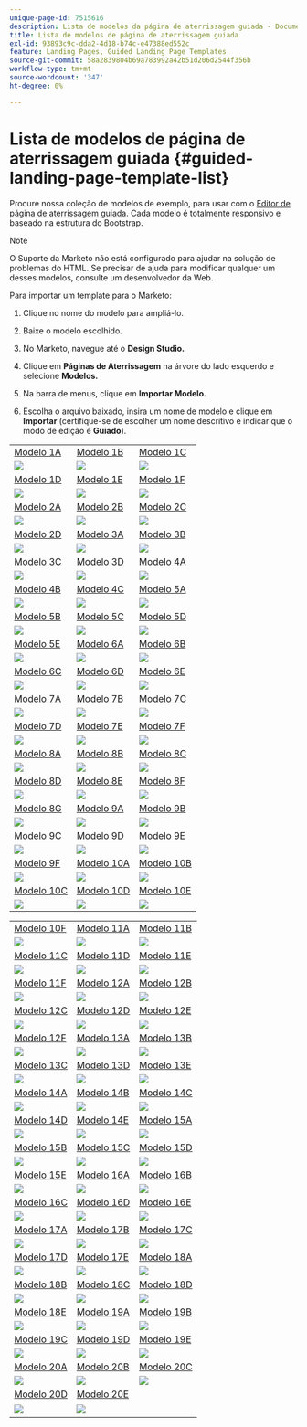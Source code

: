 ```yaml
---
unique-page-id: 7515616
description: Lista de modelos da página de aterrissagem guiada - Documentação do Marketo - Documentação do produto
title: Lista de modelos de página de aterrissagem guiada
exl-id: 93893c9c-dda2-4d18-b74c-e47388ed552c
feature: Landing Pages, Guided Landing Page Templates
source-git-commit: 58a2839804b69a783992a42b51d206d2544f356b
workflow-type: tm+mt
source-wordcount: '347'
ht-degree: 0%

---
```


# Lista de modelos de página de aterrissagem guiada {#guided-landing-page-template-list}

Procure nossa coleção de modelos de exemplo, para usar com o [Editor de página de aterrissagem guiada](/help/marketo/product-docs/demand-generation/landing-pages/guided-landing-pages/create-a-guided-landing-page.md). Cada modelo é totalmente responsivo e baseado na estrutura do Bootstrap.

>[!NOTE]
>
>O Suporte da Marketo não está configurado para ajudar na solução de problemas do HTML. Se precisar de ajuda para modificar qualquer um desses modelos, consulte um desenvolvedor da Web.

Para importar um template para o Marketo:

1. Clique no nome do modelo para ampliá-lo.
1. Baixe o modelo escolhido.
1. No Marketo, navegue até o **Design Studio.**
1. Clique em **Páginas de Aterrissagem** na árvore do lado esquerdo e selecione **Modelos.**

1. Na barra de menus, clique em **Importar Modelo.**
1. Escolha o arquivo baixado, insira um nome de modelo e clique em **Importar** (certifique-se de escolher um nome descritivo e indicar que o modo de edição é **Guiado**).

<table>
<tr>
<td><a href="/help/marketo/product-docs/demand-generation/landing-pages/landing-page-templates/guided-landing-page-templates/template-1a.md">Modelo 1A</a></td>
<td><a href="/help/marketo/product-docs/demand-generation/landing-pages/landing-page-templates/guided-landing-page-templates/template-1b.md">Modelo 1B</a></td>
<td><a href="/help/marketo/product-docs/demand-generation/landing-pages/landing-page-templates/guided-landing-page-templates/template-1c.md">Modelo 1C</a></td>
<tr>
<td><img src="assets/1a.jpg"></td>
<td><img src="assets/1b.jpg"></td>
<td><img src="assets/1c.jpg"></td>
</tr>
<tr>
<td><a href="/help/marketo/product-docs/demand-generation/landing-pages/landing-page-templates/guided-landing-page-templates/template-1d.md">Modelo 1D</a></td>
<td><a href="/help/marketo/product-docs/demand-generation/landing-pages/landing-page-templates/guided-landing-page-templates/template-1e.md">Modelo 1E</a></td>
<td><a href="/help/marketo/product-docs/demand-generation/landing-pages/landing-page-templates/guided-landing-page-templates/template-1f.md">Modelo 1F</a></td>
</tr>
<tr>
<td><img src="assets/1d.jpg"></td>
<td><img src="assets/1e.jpg"></td>
<td><img src="assets/1f.jpg"></td>
</tr>
<tr>
<td><a href="/help/marketo/product-docs/demand-generation/landing-pages/landing-page-templates/guided-landing-page-templates/template-2a.md">Modelo 2A</a></td>
<td><a href="/help/marketo/product-docs/demand-generation/landing-pages/landing-page-templates/guided-landing-page-templates/template-2b.md">Modelo 2B</a></td>
<td><a href="/help/marketo/product-docs/demand-generation/landing-pages/landing-page-templates/guided-landing-page-templates/template-2c.md">Modelo 2C</a></td>
</tr>
<tr>
<td><img src="assets/2a.jpg"></td>
<td><img src="assets/2b.jpg"></td>
<td><img src="assets/2c.jpg"></td>
</tr>
<tr>
<td><a href="/help/marketo/product-docs/demand-generation/landing-pages/landing-page-templates/guided-landing-page-templates/template-2d.md">Modelo 2D</a></td>
<td><a href="/help/marketo/product-docs/demand-generation/landing-pages/landing-page-templates/guided-landing-page-templates/template-3a.md">Modelo 3A</a></td>
<td><a href="/help/marketo/product-docs/demand-generation/landing-pages/landing-page-templates/guided-landing-page-templates/template-3b.md">Modelo 3B</a></td>
</tr>
<tr>
<td><img src="assets/2d.jpg"></td>
<td><img src="assets/3a.jpg"></td>
<td><img src="assets/3b.jpg"></td>
</tr>
<tr>
<td><a href="/help/marketo/product-docs/demand-generation/landing-pages/landing-page-templates/guided-landing-page-templates/template-3c.md">Modelo 3C</a></td>
<td><a href="/help/marketo/product-docs/demand-generation/landing-pages/landing-page-templates/guided-landing-page-templates/template-3d.md">Modelo 3D</a></td>
<td><a href="/help/marketo/product-docs/demand-generation/landing-pages/landing-page-templates/guided-landing-page-templates/template-4a.md">Modelo 4A</a></td>
</tr>
<tr>
<td><img src="assets/3c.jpg"></td>
<td><img src="assets/3d.jpg"></td>
<td><img src="assets/4a.jpg"></td>
</tr>
<tr>
<td><a href="/help/marketo/product-docs/demand-generation/landing-pages/landing-page-templates/guided-landing-page-templates/template-4b.md">Modelo 4B</a></td>
<td><a href="/help/marketo/product-docs/demand-generation/landing-pages/landing-page-templates/guided-landing-page-templates/template-4c.md">Modelo 4C</a></td>
<td><a href="/help/marketo/product-docs/demand-generation/landing-pages/landing-page-templates/guided-landing-page-templates/template-5a.md">Modelo 5A</a></td>
</tr>
<tr>
<td><img src="assets/4b.jpg"></td>
<td><img src="assets/4c.jpg"></td>
<td><img src="assets/5a.jpg"></td>
</tr>
<tr>
<td><a href="/help/marketo/product-docs/demand-generation/landing-pages/landing-page-templates/guided-landing-page-templates/template-5b.md">Modelo 5B</a></td>
<td><a href="/help/marketo/product-docs/demand-generation/landing-pages/landing-page-templates/guided-landing-page-templates/template-5c.md">Modelo 5C</a></td>
<td><a href="/help/marketo/product-docs/demand-generation/landing-pages/landing-page-templates/guided-landing-page-templates/template-5d.md">Modelo 5D</a></td>
</tr>
<tr>
<td><img src="assets/5b.jpg"></td>
<td><img src="assets/5c.jpg"></td>
<td><img src="assets/5d.jpg"></td>
</tr>
<tr>
<td><a href="/help/marketo/product-docs/demand-generation/landing-pages/landing-page-templates/guided-landing-page-templates/template-5e.md">Modelo 5E</a></td>
<td><a href="/help/marketo/product-docs/demand-generation/landing-pages/landing-page-templates/guided-landing-page-templates/template-6a.md">Modelo 6A</a></td>
<td><a href="/help/marketo/product-docs/demand-generation/landing-pages/landing-page-templates/guided-landing-page-templates/template-6b.md">Modelo 6B</a></td>
</tr>
<tr>
<td><img src="assets/5e.jpg"></td>
<td><img src="assets/6a.jpg"></td>
<td><img src="assets/6b.jpg"></td>
</tr>
<tr>
<td><a href="/help/marketo/product-docs/demand-generation/landing-pages/landing-page-templates/guided-landing-page-templates/template-6c.md">Modelo 6C</a></td>
<td><a href="/help/marketo/product-docs/demand-generation/landing-pages/landing-page-templates/guided-landing-page-templates/template-6d.md">Modelo 6D</a></td>
<td><a href="/help/marketo/product-docs/demand-generation/landing-pages/landing-page-templates/guided-landing-page-templates/template-6e.md">Modelo 6E</a></td>
</tr>
<tr>
<td><img src="assets/6c.jpg"></td>
<td><img src="assets/6d.jpg"></td>
<td><img src="assets/6e.jpg"></td>
</tr>
<tr>
<td><a href="/help/marketo/product-docs/demand-generation/landing-pages/landing-page-templates/guided-landing-page-templates/template-7a.md">Modelo 7A</a></td>
<td><a href="/help/marketo/product-docs/demand-generation/landing-pages/landing-page-templates/guided-landing-page-templates/template-7b.md">Modelo 7B</a></td>
<td><a href="/help/marketo/product-docs/demand-generation/landing-pages/landing-page-templates/guided-landing-page-templates/template-7c.md">Modelo 7C</a></td>
</tr>
<tr>
<td><img src="assets/7a.jpg"></td>
<td><img src="assets/7b.jpg"></td>
<td><img src="assets/7c.jpg"></td>
</tr>
<tr>
<td><a href="/help/marketo/product-docs/demand-generation/landing-pages/landing-page-templates/guided-landing-page-templates/template-7d.md">Modelo 7D</a></td>
<td><a href="/help/marketo/product-docs/demand-generation/landing-pages/landing-page-templates/guided-landing-page-templates/template-7e.md">Modelo 7E</a></td>
<td><a href="/help/marketo/product-docs/demand-generation/landing-pages/landing-page-templates/guided-landing-page-templates/template-7f.md">Modelo 7F</a></td>
</tr>
<tr>
<td><img src="assets/7d.jpg"></td>
<td><img src="assets/7e.jpg"></td>
<td><img src="assets/7f.jpg"></td>
</tr>
<tr>
<td><a href="/help/marketo/product-docs/demand-generation/landing-pages/landing-page-templates/guided-landing-page-templates/template-8a.md">Modelo 8A</a></td>
<td><a href="/help/marketo/product-docs/demand-generation/landing-pages/landing-page-templates/guided-landing-page-templates/template-8b.md">Modelo 8B</a></td>
<td><a href="/help/marketo/product-docs/demand-generation/landing-pages/landing-page-templates/guided-landing-page-templates/template-8c.md">Modelo 8C</a></td>
</tr>
<tr>
<td><img src="assets/8a.jpg"></td>
<td><img src="assets/8b.jpg"></td>
<td><img src="assets/8c.jpg"></td>
</tr>
<tr>
<td><a href="/help/marketo/product-docs/demand-generation/landing-pages/landing-page-templates/guided-landing-page-templates/template-8d.md">Modelo 8D</a></td>
<td><a href="/help/marketo/product-docs/demand-generation/landing-pages/landing-page-templates/guided-landing-page-templates/template-8e.md">Modelo 8E</a></td>
<td><a href="/help/marketo/product-docs/demand-generation/landing-pages/landing-page-templates/guided-landing-page-templates/template-8f.md">Modelo 8F</a></td>
</tr>
<tr>
<td><img src="assets/8d.jpg"></td>
<td><img src="assets/8e.jpg"></td>
<td><img src="assets/8f.jpg"></td>
</tr>
<tr>
<td><a href="/help/marketo/product-docs/demand-generation/landing-pages/landing-page-templates/guided-landing-page-templates/template-8g.md">Modelo 8G</a></td>
<td><a href="/help/marketo/product-docs/demand-generation/landing-pages/landing-page-templates/guided-landing-page-templates/template-9a.md">Modelo 9A</a></td>
<td><a href="/help/marketo/product-docs/demand-generation/landing-pages/landing-page-templates/guided-landing-page-templates/template-9b.md">Modelo 9B</a></td>
</tr>
<tr>
<td><img src="assets/8g.jpg"></td>
<td><img src="assets/9a.jpg"></td>
<td><img src="assets/9b.jpg"></td>
</tr>
<tr>
<td><a href="/help/marketo/product-docs/demand-generation/landing-pages/landing-page-templates/guided-landing-page-templates/template-9c.md">Modelo 9C</a></td>
<td><a href="/help/marketo/product-docs/demand-generation/landing-pages/landing-page-templates/guided-landing-page-templates/template-9d.md">Modelo 9D</a></td>
<td><a href="/help/marketo/product-docs/demand-generation/landing-pages/landing-page-templates/guided-landing-page-templates/template-9e.md">Modelo 9E</a></td>
</tr>
<tr>
<td><img src="assets/9c.jpg"></td>
<td><img src="assets/9d.jpg"></td>
<td><img src="assets/9e.jpg"></td>
</tr>
<tr>
<td><a href="/help/marketo/product-docs/demand-generation/landing-pages/landing-page-templates/guided-landing-page-templates/template-9f.md">Modelo 9F</a></td>
<td><a href="/help/marketo/product-docs/demand-generation/landing-pages/landing-page-templates/guided-landing-page-templates/template-10a.md">Modelo 10A</a></td>
<td><a href="/help/marketo/product-docs/demand-generation/landing-pages/landing-page-templates/guided-landing-page-templates/template-10b.md">Modelo 10B</a></td>
</tr>
<tr>
<td><img src="assets/9f.jpg"></td>
<td><img src="assets/10a.jpg"></td>
<td><img src="assets/10b.jpg"></td>
</tr>
<tr>
<td><a href="/help/marketo/product-docs/demand-generation/landing-pages/landing-page-templates/guided-landing-page-templates/template-10c.md">Modelo 10C</a></td>
<td><a href="/help/marketo/product-docs/demand-generation/landing-pages/landing-page-templates/guided-landing-page-templates/template-10d.md">Modelo 10D</a></td>
<td><a href="/help/marketo/product-docs/demand-generation/landing-pages/landing-page-templates/guided-landing-page-templates/template-10e.md">Modelo 10E</a></td>
</tr>
<tr>
<td><img src="assets/10c.jpg"></td>
<td><img src="assets/10d.jpg"></td>
<td><img src="assets/10e.jpg"></td>
</tr>
</table>
<table>
<tr>
<td><a href="/help/marketo/product-docs/demand-generation/landing-pages/landing-page-templates/guided-landing-page-templates/template-10f.md">Modelo 10F</a></td>
<td><a href="/help/marketo/product-docs/demand-generation/landing-pages/landing-page-templates/guided-landing-page-templates/template-11a.md">Modelo 11A</a></td>
<td><a href="/help/marketo/product-docs/demand-generation/landing-pages/landing-page-templates/guided-landing-page-templates/template-11b.md">Modelo 11B</a></td>
</tr>
<tr>
<td><img src="assets/10f.jpg"></td>
<td><img src="assets/11a.jpg"></td>
<td><img src="assets/11b.jpg"></td>
</tr>
<tr>
<td><a href="/help/marketo/product-docs/demand-generation/landing-pages/landing-page-templates/guided-landing-page-templates/template-11c.md">Modelo 11C</a></td>
<td><a href="/help/marketo/product-docs/demand-generation/landing-pages/landing-page-templates/guided-landing-page-templates/template-11d.md">Modelo 11D</a></td>
<td><a href="/help/marketo/product-docs/demand-generation/landing-pages/landing-page-templates/guided-landing-page-templates/template-11e.md">Modelo 11E</a></td>
</tr>
<tr>
<td><img src="assets/11c.jpg"></td>
<td><img src="assets/11d.jpg"></td>
<td><img src="assets/11e.jpg"></td>
</tr>
<tr>
<td><a href="/help/marketo/product-docs/demand-generation/landing-pages/landing-page-templates/guided-landing-page-templates/template-11f.md">Modelo 11F</a></td>
<td><a href="/help/marketo/product-docs/demand-generation/landing-pages/landing-page-templates/guided-landing-page-templates/template-12a.md">Modelo 12A</a></td>
<td><a href="/help/marketo/product-docs/demand-generation/landing-pages/landing-page-templates/guided-landing-page-templates/template-12b.md">Modelo 12B</a></td>
</tr>
<tr>
<td><img src="assets/11f.jpg"></td>
<td><img src="assets/12a.jpg"></td>
<td><img src="assets/12b.jpg"></td>
</tr>
<tr>
<td><a href="/help/marketo/product-docs/demand-generation/landing-pages/landing-page-templates/guided-landing-page-templates/template-12c.md">Modelo 12C</a></td>
<td><a href="/help/marketo/product-docs/demand-generation/landing-pages/landing-page-templates/guided-landing-page-templates/template-12d.md">Modelo 12D</a></td>
<td><a href="/help/marketo/product-docs/demand-generation/landing-pages/landing-page-templates/guided-landing-page-templates/template-12e.md">Modelo 12E</a></td>
</tr>
<tr>
<td><img src="assets/12c.jpg"></td>
<td><img src="assets/12d.jpg"></td>
<td><img src="assets/12e.jpg"></td>
</tr>
<tr>
<td><a href="/help/marketo/product-docs/demand-generation/landing-pages/landing-page-templates/guided-landing-page-templates/template-12f.md">Modelo 12F</a></td>
<td><a href="/help/marketo/product-docs/demand-generation/landing-pages/landing-page-templates/guided-landing-page-templates/template-13a.md">Modelo 13A</a></td>
<td><a href="/help/marketo/product-docs/demand-generation/landing-pages/landing-page-templates/guided-landing-page-templates/template-13b.md">Modelo 13B</a></td>
</tr>
<tr>
<td><img src="assets/12f.jpg"></td>
<td><img src="assets/13a.jpg"></td>
<td><img src="assets/13b.jpg"></td>
</tr>
<tr>
<td><a href="/help/marketo/product-docs/demand-generation/landing-pages/landing-page-templates/guided-landing-page-templates/template-13c.md">Modelo 13C</a></td>
<td><a href="/help/marketo/product-docs/demand-generation/landing-pages/landing-page-templates/guided-landing-page-templates/template-13d.md">Modelo 13D</a></td>
<td><a href="/help/marketo/product-docs/demand-generation/landing-pages/landing-page-templates/guided-landing-page-templates/template-13e.md">Modelo 13E</a></td>
</tr>
<tr>
<td><img src="assets/13c.jpg"></td>
<td><img src="assets/13d.jpg"></td>
<td><img src="assets/13e.jpg"></td>
</tr>
<tr>
<td><a href="/help/marketo/product-docs/demand-generation/landing-pages/landing-page-templates/guided-landing-page-templates/template-14a.md">Modelo 14A</a></td>
<td><a href="/help/marketo/product-docs/demand-generation/landing-pages/landing-page-templates/guided-landing-page-templates/template-14b.md">Modelo 14B</a></td>
<td><a href="/help/marketo/product-docs/demand-generation/landing-pages/landing-page-templates/guided-landing-page-templates/template-14c.md">Modelo 14C</a></td>
</tr>
<tr>
<td><img src="assets/14a.jpg"></td>
<td><img src="assets/14b.jpg"></td>
<td><img src="assets/14c.jpg"></td>
</tr>
<tr>
<td><a href="/help/marketo/product-docs/demand-generation/landing-pages/landing-page-templates/guided-landing-page-templates/template-14d.md">Modelo 14D</a></td>
<td><a href="/help/marketo/product-docs/demand-generation/landing-pages/landing-page-templates/guided-landing-page-templates/template-14e.md">Modelo 14E</a></td>
<td><a href="/help/marketo/product-docs/demand-generation/landing-pages/landing-page-templates/guided-landing-page-templates/template-15a.md">Modelo 15A</a></td>
</tr>
<tr>
<td><img src="assets/14d.jpg"></td>
<td><img src="assets/14e.jpg"></td>
<td><img src="assets/15a.jpg"></td>
</tr>
<tr>
<td><a href="/help/marketo/product-docs/demand-generation/landing-pages/landing-page-templates/guided-landing-page-templates/template-15b.md">Modelo 15B</a></td>
<td><a href="/help/marketo/product-docs/demand-generation/landing-pages/landing-page-templates/guided-landing-page-templates/template-15c.md">Modelo 15C</a></td>
<td><a href="/help/marketo/product-docs/demand-generation/landing-pages/landing-page-templates/guided-landing-page-templates/template-15d.md">Modelo 15D</a></td>
</tr>
<tr>
<td><img src="assets/15b.jpg"></td>
<td><img src="assets/15c.jpg"></td>
<td><img src="assets/15d.jpg"></td>
</tr>
<tr>
<td><a href="/help/marketo/product-docs/demand-generation/landing-pages/landing-page-templates/guided-landing-page-templates/template-15e.md">Modelo 15E</a></td>
<td><a href="/help/marketo/product-docs/demand-generation/landing-pages/landing-page-templates/guided-landing-page-templates/template-16a.md">Modelo 16A</a></td>
<td><a href="/help/marketo/product-docs/demand-generation/landing-pages/landing-page-templates/guided-landing-page-templates/template-16b.md">Modelo 16B</a></td>
</tr>
<tr>
<td><img src="assets/15e.jpg"></td>
<td><img src="assets/16a.jpg"></td>
<td><img src="assets/16b.jpg"></td>
</tr>
<tr>
<td><a href="/help/marketo/product-docs/demand-generation/landing-pages/landing-page-templates/guided-landing-page-templates/template-16c.md">Modelo 16C</a></td>
<td><a href="/help/marketo/product-docs/demand-generation/landing-pages/landing-page-templates/guided-landing-page-templates/template-16d.md">Modelo 16D</a></td>
<td><a href="/help/marketo/product-docs/demand-generation/landing-pages/landing-page-templates/guided-landing-page-templates/template-16e.md">Modelo 16E</a></td>
</tr>
<tr>
<td><img src="assets/16c.jpg"></td>
<td><img src="assets/16d.jpg"></td>
<td><img src="assets/16e.jpg"></td>
</tr>
<tr>
<td><a href="/help/marketo/product-docs/demand-generation/landing-pages/landing-page-templates/guided-landing-page-templates/template-17a.md">Modelo 17A</a></td>
<td><a href="/help/marketo/product-docs/demand-generation/landing-pages/landing-page-templates/guided-landing-page-templates/template-17b.md">Modelo 17B</a></td>
<td><a href="/help/marketo/product-docs/demand-generation/landing-pages/landing-page-templates/guided-landing-page-templates/template-17c.md">Modelo 17C</a></td>
</tr>
<tr>
<td><img src="assets/17a.jpg"></td>
<td><img src="assets/17b.jpg"></td>
<td><img src="assets/17c.jpg"></td>
</tr>
<tr>
<td><a href="/help/marketo/product-docs/demand-generation/landing-pages/landing-page-templates/guided-landing-page-templates/template-17d.md">Modelo 17D</a></td>
<td><a href="/help/marketo/product-docs/demand-generation/landing-pages/landing-page-templates/guided-landing-page-templates/template-17e.md">Modelo 17E</a></td>
<td><a href="/help/marketo/product-docs/demand-generation/landing-pages/landing-page-templates/guided-landing-page-templates/template-18a.md">Modelo 18A</a></td>
</tr>
<tr>
<td><img src="assets/17d.jpg"></td>
<td><img src="assets/17e.jpg"></td>
<td><img src="assets/18a.jpg"></td>
</tr>
<tr>
<td><a href="/help/marketo/product-docs/demand-generation/landing-pages/landing-page-templates/guided-landing-page-templates/template-18b.md">Modelo 18B</a></td>
<td><a href="/help/marketo/product-docs/demand-generation/landing-pages/landing-page-templates/guided-landing-page-templates/template-18c.md">Modelo 18C</a></td>
<td><a href="/help/marketo/product-docs/demand-generation/landing-pages/landing-page-templates/guided-landing-page-templates/template-18d.md">Modelo 18D</a></td>
</tr>
<tr>
<td><img src="assets/18b.jpg"></td>
<td><img src="assets/18c.jpg"></td>
<td><img src="assets/18d.jpg"></td>
</tr>
<tr>
<td><a href="/help/marketo/product-docs/demand-generation/landing-pages/landing-page-templates/guided-landing-page-templates/template-18e.md">Modelo 18E</a></td>
<td><a href="/help/marketo/product-docs/demand-generation/landing-pages/landing-page-templates/guided-landing-page-templates/template-19a.md">Modelo 19A</a></td>
<td><a href="/help/marketo/product-docs/demand-generation/landing-pages/landing-page-templates/guided-landing-page-templates/template-19b.md">Modelo 19B</a></td>
</tr>
<tr>
<td><img src="assets/18e.jpg"></td>
<td><img src="assets/19a.jpg"></td>
<td><img src="assets/19b.jpg"></td>
</tr>
<tr>
<td><a href="/help/marketo/product-docs/demand-generation/landing-pages/landing-page-templates/guided-landing-page-templates/template-19c.md">Modelo 19C</a></td>
<td><a href="/help/marketo/product-docs/demand-generation/landing-pages/landing-page-templates/guided-landing-page-templates/template-19d.md">Modelo 19D</a></td>
<td><a href="/help/marketo/product-docs/demand-generation/landing-pages/landing-page-templates/guided-landing-page-templates/template-19e.md">Modelo 19E</a></td>
</tr>
<tr>
<td><img src="assets/19c.jpg"></td>
<td><img src="assets/19d.jpg"></td>
<td><img src="assets/19e.jpg"></td>
</tr>
<tr>
<td><a href="/help/marketo/product-docs/demand-generation/landing-pages/landing-page-templates/guided-landing-page-templates/template-20a.md">Modelo 20A</a></td>
<td><a href="/help/marketo/product-docs/demand-generation/landing-pages/landing-page-templates/guided-landing-page-templates/template-20b.md">Modelo 20B</a></td>
<td><a href="/help/marketo/product-docs/demand-generation/landing-pages/landing-page-templates/guided-landing-page-templates/template-20c.md">Modelo 20C</a></td>
</tr>
<tr>
<td><img src="assets/20a.jpg"></td>
<td><img src="assets/20b.jpg"></td>
<td><img src="assets/20c.jpg"></td>
</tr>
<tr>
<td><a href="/help/marketo/product-docs/demand-generation/landing-pages/landing-page-templates/guided-landing-page-templates/template-20d.md">Modelo 20D</a></td>
<td><a href="/help/marketo/product-docs/demand-generation/landing-pages/landing-page-templates/guided-landing-page-templates/template-20e.md">Modelo 20E</a></td>
<td> </td>
</tr>
<tr>
<td><img src="assets/20d.jpg"></td>
<td><img src="assets/20e.jpg"></td>
<td> </td>
</tr>
</table>
